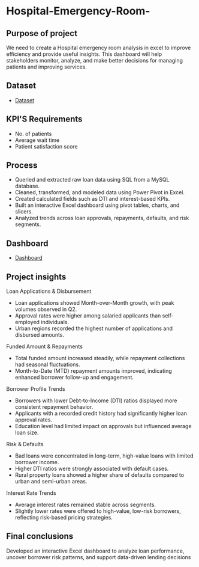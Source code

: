 # Hospital-Emergency-Room-
## Purpose of project
We need to create a Hospital emergency room analysis in excel to improve efficiency and provide useful insights. This dashboard will help stakeholders monitor, analyze, and make better decisions for managing patients and improving services.

## Dataset 
- <a href="https://github.com/Richa-goyal06/Hospital-Emergency-Room-/blob/main/Hospital%20Emergency%20Room%20Data%20(1).csv">Dataset</a>
## KPI'S Requirements
- No. of patients
- Average wait time
- Patient satisfaction score

## Process
- Queried and extracted raw loan data using SQL from a MySQL database.
- Cleaned, transformed, and modeled data using Power Pivot in Excel.
- Created calculated fields such as DTI and interest-based KPIs.
- Built an interactive Excel dashboard using pivot tables, charts, and slicers.
- Analyzed trends across loan approvals, repayments, defaults, and risk segments.

## Dashboard
- <a href="https://github.com/Richa-goyal06/Hospital-Emergency-Room-/blob/main/Dashboard.png">Dashboard</a>

## Project insights
Loan Applications & Disbursement
- Loan applications showed Month-over-Month growth, with peak volumes observed in Q2.
- Approval rates were higher among salaried applicants than self-employed individuals.
- Urban regions recorded the highest number of applications and disbursed amounts.

Funded Amount & Repayments
- Total funded amount increased steadily, while repayment collections had seasonal fluctuations.
- Month-to-Date (MTD) repayment amounts improved, indicating enhanced borrower follow-up and engagement.

Borrower Profile Trends
- Borrowers with lower Debt-to-Income (DTI) ratios displayed more consistent repayment behavior.
- Applicants with a recorded credit history had significantly higher loan approval rates.
- Education level had limited impact on approvals but influenced average loan size.

Risk & Defaults
- Bad loans were concentrated in long-term, high-value loans with limited borrower income.
- Higher DTI ratios were strongly associated with default cases.
- Rural property loans showed a higher share of defaults compared to urban and semi-urban areas.

Interest Rate Trends
- Average interest rates remained stable across segments.
- Slightly lower rates were offered to high-value, low-risk borrowers, reflecting risk-based pricing strategies.

## Final conclusions
Developed an interactive Excel dashboard to analyze loan performance, uncover borrower risk patterns, and support data-driven lending decisions


